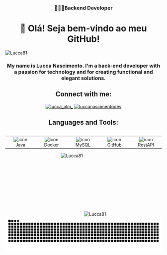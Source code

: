 <h3 align="center">👨🏾‍💻Backend Developer</h3>
<h1 align="center">👋 Olá! Seja bem-vindo ao meu GitHub!</h1> 

<p align="left"> <img src="https://komarev.com/ghpvc/?username=Lucca81&label=Profile%20views&color=0e75b6&style=flat" alt="Lucca81" /> </p>




<h3 align="center">My name is Lucca Nascimento. I'm a back-end developer with a passion for technology and for creating functional and elegant solutions.
</h3>

<h2 align="center">Connect with me:</h2>
<p align="center">
<a href="https://instagram.com/lucca_alm_" target="blank"><img align="center" src="https://raw.githubusercontent.com/rahuldkjain/github-profile-readme-generator/master/src/images/icons/Social/instagram.svg" alt="lucca_alm_" height="30" width="40" /></a>
<a href="https://www.linkedin.com/in/luccanascimentodev/" target="blank"><img align="center" src="https://raw.githubusercontent.com/rahuldkjain/github-profile-readme-generator/master/src/images/icons/Social/linked-in-alt.svg" alt="luccanascimentodev" height="30" width="40" /></a>
</p>

<h2 align="center">Languages and Tools:</h2>
<div style="display: flex; align-items: flex-start; align: center">
<table align="center">
<tr>
<td align="center" width="96">
<img src="https://techstack-generator.vercel.app/java-icon.svg" alt="icon" width="65" height="65" />
<br>Java
</td>
<td align="center" width="96">
<img src="https://techstack-generator.vercel.app/docker-icon.svg" alt="icon" width="65" height="65" />
<br>Docker
</td>
<td align="center" width="96">
<img src="https://techstack-generator.vercel.app/mysql-icon.svg" alt="icon" width="65" height="65" />
<br>MySQL
</td>
<td align="center" width="96">
<img src="https://techstack-generator.vercel.app/github-icon.svg" alt="icon" width="65" height="65" />
<br>GitHub
</td>
<td align="center" width="96">
<img src="https://techstack-generator.vercel.app/restapi-icon.svg" alt="icon" width="65" height="65" />
<br>RestAPI
</td>
</tr>
</table>
</div>


<div style="text-align: center;">
<div style="display: inline-block; height: 100%;">
<picture>
<source media="(prefers-color-scheme: dark)" srcset="https://github-readme-stats.vercel.app/api/top-langs?username=Lucca81&show_icons=true&theme=radical&locale=en&layout=compact" />
<source media="(prefers-color-scheme: light)" srcset="https://github-readme-stats.vercel.app/api/top-langs?username=Lucca81&show_icons=true&locale=en&layout=compact" />
<img align="left" src="https://github-readme-stats.vercel.app/api/top-langs?username=Lucca81&show_icons=true&theme=radical&locale=en&layout=compact" alt="Lucca81" style="height: 200px;" />
</picture>
</div>

<div style="display: inline-block; height: 100%;">
<picture>
<source media="(prefers-color-scheme: dark)" srcset="https://github-readme-stats.vercel.app/api?username=Lucca81&show_icons=true&theme=radical&locale=en" />
<source media="(prefers-color-scheme: light)" srcset="https://github-readme-stats.vercel.app/api?username=Lucca81&show_icons=true&locale=en" />
<img align="center" src="https://github-readme-stats.vercel.app/api?username=Lucca81&show_icons=true&theme=radical&locale=en" alt="Lucca81" style="height: 200px;" />
</picture>
</div>
</div>

<div style="text-align: center;">
<div align="center">
<img src="https://raw.githubusercontent.com/Lucca81/Lucca81/output/snake.svg" alt="Snake animation" />
</div>
